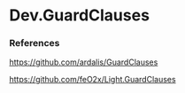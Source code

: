 # Dev.GuardClauses


### References

https://github.com/ardalis/GuardClauses

https://github.com/feO2x/Light.GuardClauses
